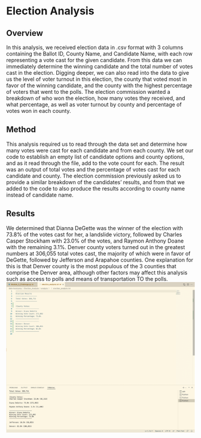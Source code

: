 # Election Analysis
## Overview
In this analysis, we received election data in .csv format with 3 columns containing the Ballot ID, County Name, and Candidate Name, with each row representing a vote cast for the given candidate. From this data we can immediately determine the winning candidate and the total number of votes cast in the election. Digging deeper, we can also read into the data to give us the level of voter turnout in this election,  the county that voted most in favor of the winning candidate, and the county with the highest percentage of voters that went to the polls. The election commission wanted a breakdown of who won the election, how many votes they received, and what percentage, as well as voter turnout by county and percentage of votes won in each county. 

## Method
This analysis required us to read through the data set and determine how many votes were cast for each candidate and from each county. We set our code to establish an empty list of candidate options and county options, and as it read through the file, add to the vote count for each. The result was an output of total votes and the percentage of votes cast for each candidate and county. The election commission previously asked us to provide a similar breakdown of the candidates’ results, and from that we added to the code to also produce the results according to county name instead of candidate name. 

## Results
We determined that Dianna DeGette was the winner of the election with 73.8% of the votes cast for her, a landslide victory, followed by Charles Casper Stockham with 23.0% of the votes, and Raymon Anthony Doane with the remaining 3.1%. 
Denver county voters turned out in the greatest numbers at 306,055 total votes cast, the majority of which were in favor of DeGette, followed by Jefferson and Arapahoe counties. One explanation for this is that Denver county is the most populous of the 3 counties that comprise the Denver area, although other factors may affect this analysis such as access to polls and means of transportation TO the polls. 
![This is an image](https://github.com/BartBachrach/Election_Analysis/blob/main/Resources/Module_3_Challenge_Screenshot.png)
